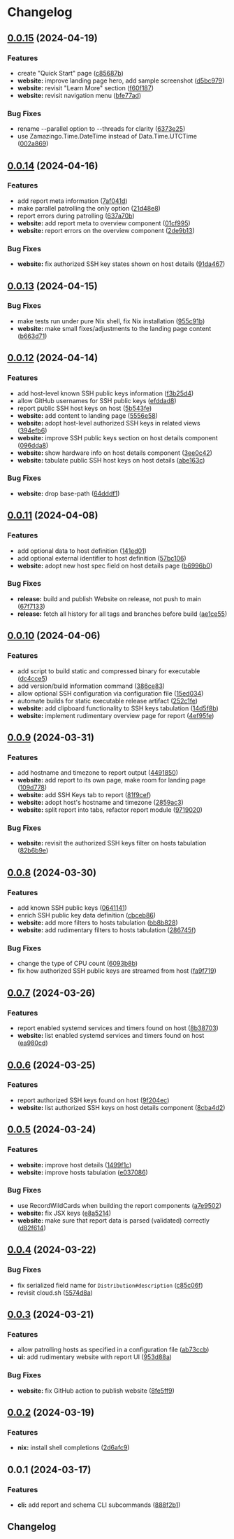 # Changelog

## [0.0.15](https://github.com/vst/hostpatrol/compare/v0.0.14...v0.0.15) (2024-04-19)


### Features

* create "Quick Start" page ([c85687b](https://github.com/vst/hostpatrol/commit/c85687b2c777b18bacf19d26ae38b153a7175d21))
* **website:** improve landing page hero, add sample screenshot ([d5bc979](https://github.com/vst/hostpatrol/commit/d5bc979f74081be8223f80dc6d93fb343e62f47c))
* **website:** revisit "Learn More" section ([f60f187](https://github.com/vst/hostpatrol/commit/f60f187e2158169b0e0c406f490b9c2af35e82bf))
* **website:** revisit navigation menu ([bfe77ad](https://github.com/vst/hostpatrol/commit/bfe77ad893ecfe7d743e1085e1ef1f215c9357db))


### Bug Fixes

* rename --parallel option to --threads for clarity ([6373e25](https://github.com/vst/hostpatrol/commit/6373e2580efb9a3c865f57ba70035f39eb8624d1))
* use Zamazingo.Time.DateTime instead of Data.Time.UTCTime ([002a869](https://github.com/vst/hostpatrol/commit/002a869181eb255a9c1c95e2422df1b1a1d36363))

## [0.0.14](https://github.com/vst/hostpatrol/compare/v0.0.13...v0.0.14) (2024-04-16)


### Features

* add report meta information ([7af041d](https://github.com/vst/hostpatrol/commit/7af041dad543a9ffc4217074f871986ec78afee3))
* make parallel patrolling the only option ([21d48e8](https://github.com/vst/hostpatrol/commit/21d48e8c6e9ae9e4882557ebd5c3c603500fbe5b))
* report errors during patrolling ([637a70b](https://github.com/vst/hostpatrol/commit/637a70b536c38fe28b85d8b7e23480a00f123f70))
* **website:** add report meta to overview component ([01cf995](https://github.com/vst/hostpatrol/commit/01cf9951a3d256435150ff58a904fc644cfa47ca))
* **website:** report errors on the overview component ([2de9b13](https://github.com/vst/hostpatrol/commit/2de9b13fced7273d1ce4f33f49dca2fe32e2d9f7))


### Bug Fixes

* **website:** fix authorized SSH key states shown on host details ([91da467](https://github.com/vst/hostpatrol/commit/91da46730891e1230b7965a5d644d4364c8b68ec))

## [0.0.13](https://github.com/vst/hostpatrol/compare/v0.0.12...v0.0.13) (2024-04-15)


### Bug Fixes

* make tests run under pure Nix shell, fix Nix installation ([955c91b](https://github.com/vst/hostpatrol/commit/955c91b0a773ba581e8761108f74f590234095d6))
* **website:** make small fixes/adjustments to the landing page content ([b663d71](https://github.com/vst/hostpatrol/commit/b663d71fe562eaf99e037ee3d480858e4e8f66e5))

## [0.0.12](https://github.com/vst/hostpatrol/compare/v0.0.11...v0.0.12) (2024-04-14)


### Features

* add host-level known SSH public keys information ([f3b25d4](https://github.com/vst/hostpatrol/commit/f3b25d4b65e15783658a4579f643a9bd46a99ba3))
* allow GitHub usernames for SSH public keys ([efddad8](https://github.com/vst/hostpatrol/commit/efddad8ec1286bf5257f928efe3b02e855b52ba3))
* report public SSH host keys on host ([5b543fe](https://github.com/vst/hostpatrol/commit/5b543fe614f86558993969a35f642e8215997559))
* **website:** add content to landing page ([5556e58](https://github.com/vst/hostpatrol/commit/5556e5884768f9f3b63c082abb07b00af455a5e7))
* **website:** adopt host-level authorized SSH keys in related views ([394efb6](https://github.com/vst/hostpatrol/commit/394efb61a2a60eff6e12a08a3d19ad00b635019c))
* **website:** improve SSH public keys section on host details component ([096dda8](https://github.com/vst/hostpatrol/commit/096dda8f89f655c54327c0952cea82ce59d1202a))
* **website:** show hardware info on host details component ([3ee0c42](https://github.com/vst/hostpatrol/commit/3ee0c42ce1250e2416619ec28c6bd93df61b515a))
* **website:** tabulate public SSH host keys on host details ([abe163c](https://github.com/vst/hostpatrol/commit/abe163cee7113238f0c91fa0ba92b80889a81961))


### Bug Fixes

* **website:** drop base-path ([64dddf1](https://github.com/vst/hostpatrol/commit/64dddf1c448b6dfdccbfebcb5d9a11b82b6496d4))

## [0.0.11](https://github.com/vst/lhp/compare/v0.0.10...v0.0.11) (2024-04-08)


### Features

* add optional data to host definition ([141ed01](https://github.com/vst/lhp/commit/141ed01eb96059638d6a782bbff89a216fff26aa))
* add optional external identifier to host definition ([57bc106](https://github.com/vst/lhp/commit/57bc106a2f96a1526c36dc620cf859de0694f62b))
* **website:** adopt new host spec field on host details page ([b6996b0](https://github.com/vst/lhp/commit/b6996b07619bb2b4a2bd96722e9e0823bb7076e7))


### Bug Fixes

* **release:** build and publish Website on release, not push to main ([67f7133](https://github.com/vst/lhp/commit/67f713356641c45fb348080218c811a27cb9bd4f))
* **release:** fetch all history for all tags and branches before build ([ae1ce55](https://github.com/vst/lhp/commit/ae1ce556b324c9447d110269e7984a9c9c791e40))

## [0.0.10](https://github.com/vst/lhp/compare/v0.0.9...v0.0.10) (2024-04-06)


### Features

* add script to build static and compressed binary for executable ([dc4cce5](https://github.com/vst/lhp/commit/dc4cce5c9b7e9b57ccf92151af520d2501822759))
* add version/build information command ([386ce83](https://github.com/vst/lhp/commit/386ce835ea46b9682b5c538a69d3e3da4049eb9a))
* allow optional SSH configuration via configuration file ([15ed034](https://github.com/vst/lhp/commit/15ed0344d67b342729e8c70f6707067caaf771f9))
* automate builds for static executable release artifact ([252c1fe](https://github.com/vst/lhp/commit/252c1fec033aa84f30451cc63d559f6a57087ad1))
* **website:** add clipboard functionality to SSH keys tabulation ([14d5f8b](https://github.com/vst/lhp/commit/14d5f8bccddfcc420a0a63d7d348a597c8dd0492))
* **website:** implement rudimentary overview page for report ([4ef95fe](https://github.com/vst/lhp/commit/4ef95fe0e408e52dca212f6da2045ffb471c9a1a))

## [0.0.9](https://github.com/vst/lhp/compare/v0.0.8...v0.0.9) (2024-03-31)


### Features

* add hostname and timezone to report output ([4491850](https://github.com/vst/lhp/commit/4491850cb1be458e16d4511c38417b2e8a107515))
* **website:** add report to its own page, make room for landing page ([109d778](https://github.com/vst/lhp/commit/109d7788ee9a8547548939741a470a8e9f495ff6))
* **website:** add SSH Keys tab to report ([81f9cef](https://github.com/vst/lhp/commit/81f9cefb3f17db522851b284cdd015d48b842ff0))
* **website:** adopt host's hostname and timezone ([2859ac3](https://github.com/vst/lhp/commit/2859ac35ce47846e57614b920130c00d31d51b0d))
* **website:** split report into tabs, refactor report module ([9719020](https://github.com/vst/lhp/commit/9719020030389ae40c03dbdc4f4dbc5c97722af9))


### Bug Fixes

* **website:** revisit the authorized SSH keys filter on hosts tabulation ([82b6b9e](https://github.com/vst/lhp/commit/82b6b9e3cbf5097b19d4be5c75bb8b1b1e937417))

## [0.0.8](https://github.com/vst/lhp/compare/v0.0.7...v0.0.8) (2024-03-30)


### Features

* add known SSH public keys ([0641141](https://github.com/vst/lhp/commit/06411411657fb85a5994c63646257c489695adf8))
* enrich SSH public key data definition ([cbceb86](https://github.com/vst/lhp/commit/cbceb8696613099af60b212f17a4a653080c7656))
* **website:** add more filters to hosts tabulation ([bb8b828](https://github.com/vst/lhp/commit/bb8b828ad7d2a7e395271d502bb9c41a68185f3d))
* **website:** add rudimentary filters to hosts tabulation ([286745f](https://github.com/vst/lhp/commit/286745f74b6a151f7ffadbcab049846194f8a3d0))


### Bug Fixes

* change the type of CPU count ([6093b8b](https://github.com/vst/lhp/commit/6093b8bd8e046e9fce2d3e400bcb7cb53627d0c2))
* fix how authorized SSH public keys are streamed from host ([fa9f719](https://github.com/vst/lhp/commit/fa9f719c49a1e30f95e9a386df98fee6ab7ef591))

## [0.0.7](https://github.com/vst/lhp/compare/v0.0.6...v0.0.7) (2024-03-26)


### Features

* report enabled systemd services and timers found on host ([8b38703](https://github.com/vst/lhp/commit/8b3870386af74c5314ebbe922ff6e56845d0b14d))
* **website:** list enabled systemd services and timers found on host ([ea980cd](https://github.com/vst/lhp/commit/ea980cd0eb5ec231c854c7c24cffdbd7ea034629))

## [0.0.6](https://github.com/vst/lhp/compare/v0.0.5...v0.0.6) (2024-03-25)


### Features

* report authorized SSH keys found on host ([9f204ec](https://github.com/vst/lhp/commit/9f204ec7d1809c901cb6e55bc4af6ed8dd66e9fa))
* **website:** list authorized SSH keys on host details component ([8cba4d2](https://github.com/vst/lhp/commit/8cba4d214dce375dd80a10389166d4707a5122e9))

## [0.0.5](https://github.com/vst/lhp/compare/v0.0.4...v0.0.5) (2024-03-24)


### Features

* **website:** improve host details ([1499f1c](https://github.com/vst/lhp/commit/1499f1cab3eaf0851f8fe012248cbd5ae61dd900))
* **website:** improve hosts tabulation ([e037086](https://github.com/vst/lhp/commit/e0370869c881a1c02c750a616f856cb4b1521749))


### Bug Fixes

* use RecordWildCards when building the report components ([a7e9502](https://github.com/vst/lhp/commit/a7e9502ceb5181148e9ba3315dc91fcc46d1e2c9))
* **website:** fix JSX keys ([e8a5214](https://github.com/vst/lhp/commit/e8a521410cbe9a2ae1500b2c2007a608cc7783d9))
* **website:** make sure that report data is parsed (validated) correctly ([d82f614](https://github.com/vst/lhp/commit/d82f6144019609921bff36c542efe4da24292c12))

## [0.0.4](https://github.com/vst/lhp/compare/v0.0.3...v0.0.4) (2024-03-22)


### Bug Fixes

* fix serialized field name for `Distribution#description` ([c85c06f](https://github.com/vst/lhp/commit/c85c06f15488406fe1181047742a3cd0a1f03fe8))
* revisit cloud.sh ([5574d8a](https://github.com/vst/lhp/commit/5574d8a2ba684885e96a01db1789fc2772344b48))

## [0.0.3](https://github.com/vst/lhp/compare/v0.0.2...v0.0.3) (2024-03-21)


### Features

* allow patrolling hosts as specified in a configuration file ([ab73ccb](https://github.com/vst/lhp/commit/ab73ccb879667088053c64f5e29841b26aad543f))
* **ui:** add rudimentary website with report UI ([953d88a](https://github.com/vst/lhp/commit/953d88a7c4c96da68a45006b0f62434bc0827526))


### Bug Fixes

* **website:** fix GitHub action to publish website ([8fe5ff9](https://github.com/vst/lhp/commit/8fe5ff9473974533fb2f52587e0e713ea659c3ba))

## [0.0.2](https://github.com/vst/lhp/compare/v0.0.1...v0.0.2) (2024-03-19)


### Features

* **nix:** install shell completions ([2d6afc9](https://github.com/vst/lhp/commit/2d6afc919764f83a6aba5c1cb5df8d8708d9b03a))

## 0.0.1 (2024-03-17)


### Features

* **cli:** add report and schema CLI subcommands ([888f2b1](https://github.com/vst/lhp/commit/888f2b11d9d3f686cfad5e6d69b71e02e22f8737))

## Changelog
